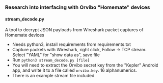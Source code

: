 ### Research into interfacing with Orvibo "Homemate" devices

#### stream_decode.py

A tool to decrypt JSON payloads from Wireshark packet captures of Homemate devices

* Needs python3, install requirements from requirements.txt
* Capture packets with Wireshark, right click, Follow -> TCP stream. Select "YAML" for "show data as", save file
* Run `python3 stream_decode.py [file]`
* You will need to extract the Orvibo secret key from the "Kepler" Android app, and write it to a file called `orvibo.key`. 16 alphanumerics.
* There is an example stream file included
